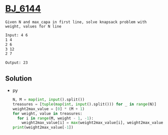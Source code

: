 # [BJ_6144](https://acmicpc.net/problem/6144)

```en
Given N and max_capa in first line, solve knapsack problem with weight, values for N line
```

```txt
Input: 4 6
1 4
2 6
3 12
2 7

Output: 23
```

## Solution

* py

  ```py
  N, M = map(int, input().split())
  treasures = [tuple(map(int, input().split())) for _ in range(N)]
  weight2max_value = [0] * (M + 1)
  for weight, value in treasures:
    for i in range(M, weight - 1, -1):
      weight2max_value[i] = max(weight2max_value[i], weight2max_value[i - weight] + value)
  print(weight2max_value[-1])
  ```
